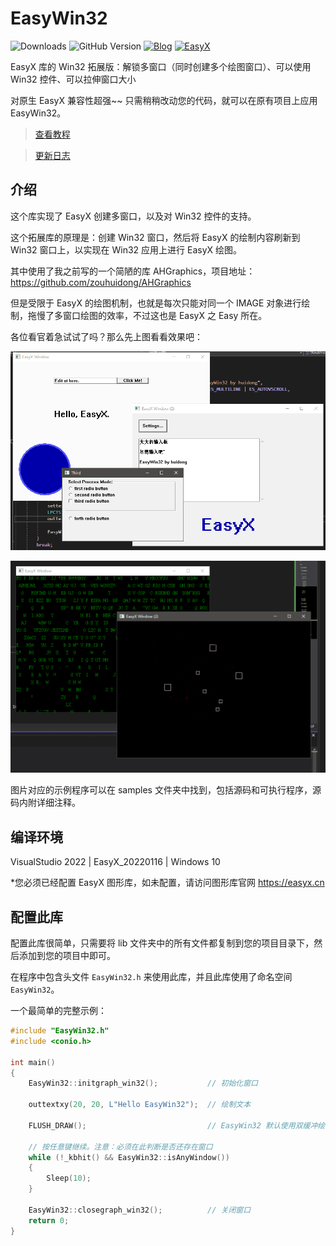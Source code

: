 # EasyWin32
![Downloads](https://img.shields.io/github/downloads/zouhuidong/EasyWin32/total)
![GitHub Version](https://img.shields.io/github/v/release/zouhuidong/EasyWin32)
[![Blog](https://img.shields.io/badge/blog-huidong.xyz-green.svg)](http://huidong.xyz)
[![EasyX](https://img.shields.io/badge/graphics-EasyX-orange.svg)](https://easyx.cn)

EasyX 库的 Win32 拓展版：解锁多窗口（同时创建多个绘图窗口）、可以使用 Win32 控件、可以拉伸窗口大小

对原生 EasyX 兼容性超强~~ 只需稍稍改动您的代码，就可以在原有项目上应用 EasyWin32。

> [查看教程](./Tutorial.md)

> [更新日志](./Changelog.md)

## 介绍

这个库实现了 EasyX 创建多窗口，以及对 Win32 控件的支持。

这个拓展库的原理是：创建 Win32 窗口，然后将 EasyX 的绘制内容刷新到 Win32 窗口上，以实现在 Win32 应用上进行 EasyX 绘图。

其中使用了我之前写的一个简陋的库 AHGraphics，项目地址：https://github.com/zouhuidong/AHGraphics

但是受限于 EasyX 的绘图机制，也就是每次只能对同一个 IMAGE 对象进行绘制，拖慢了多窗口绘图的效率，不过这也是 EasyX 之 Easy 所在。

各位看官着急试试了吗？那么先上图看看效果吧：

![示例图片](./screenshot/2.png)

![示例图片](./screenshot/3.png)

图片对应的示例程序可以在 samples 文件夹中找到，包括源码和可执行程序，源码内附详细注释。

## 编译环境

VisualStudio 2022 | EasyX_20220116 | Windows 10

*您必须已经配置 EasyX 图形库，如未配置，请访问图形库官网 https://easyx.cn

## 配置此库

配置此库很简单，只需要将 lib 文件夹中的所有文件都复制到您的项目目录下，然后添加到您的项目中即可。

在程序中包含头文件 `EasyWin32.h` 来使用此库，并且此库使用了命名空间 `EasyWin32`。

一个最简单的完整示例：
```cpp
#include "EasyWin32.h"
#include <conio.h>

int main()
{
	EasyWin32::initgraph_win32();			// 初始化窗口

	outtextxy(20, 20, L"Hello EasyWin32");	// 绘制文本

	FLUSH_DRAW();							// EasyWin32 默认使用双缓冲绘图，此处输出绘图缓冲

	// 按任意键继续。注意：必须在此判断是否还存在窗口
	while (!_kbhit() && EasyWin32::isAnyWindow())
	{
		Sleep(10);
	}

	EasyWin32::closegraph_win32();			// 关闭窗口
	return 0;
}
```
